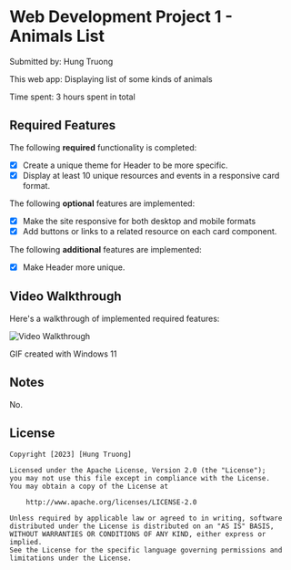 # Web Development Project 1 - Animals List

Submitted by: Hung Truong

This web app: Displaying list of some kinds of animals

Time spent: 3 hours spent in total

## Required Features

The following **required** functionality is completed:

- [x] Create a unique theme for Header to be more specific.
- [x] Display at least 10 unique resources and events in a responsive card format.

The following **optional** features are implemented:

- [x] Make the site responsive for both desktop and mobile formats
- [x] Add buttons or links to a related resource on each card component.

The following **additional** features are implemented:

* [x] Make Header more unique.

## Video Walkthrough

Here's a walkthrough of implemented required features:

<img src='Animals.gif' title='Video Walkthrough' width='' alt='Video Walkthrough' />

<!-- Replace this with whatever GIF tool you used! -->
GIF created with Windows 11 
<!-- Recommended tools:
[Kap](https://getkap.co/) for macOS
[ScreenToGif](https://www.screentogif.com/) for Windows
[peek](https://github.com/phw/peek) for Linux. -->

## Notes

No.

## License

    Copyright [2023] [Hung Truong]

    Licensed under the Apache License, Version 2.0 (the "License");
    you may not use this file except in compliance with the License.
    You may obtain a copy of the License at

        http://www.apache.org/licenses/LICENSE-2.0

    Unless required by applicable law or agreed to in writing, software
    distributed under the License is distributed on an "AS IS" BASIS,
    WITHOUT WARRANTIES OR CONDITIONS OF ANY KIND, either express or implied.
    See the License for the specific language governing permissions and
    limitations under the License.
